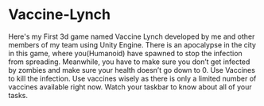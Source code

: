 # Vaccine-Lynch
Here's my First 3d game named Vaccine Lynch developed by me and other members of my team using Unity Engine. There is an apocalypse in the city in this game, where you(Humanoid)
have spawned to stop the infection from spreading. Meanwhile, you have to make sure you don’t get infected by zombies and make sure your health doesn’t go down to 0. Use Vaccines
to kill the infection. Use vaccines wisely as there is only a limited number of vaccines available right now. Watch your taskbar to know about all of your tasks.

